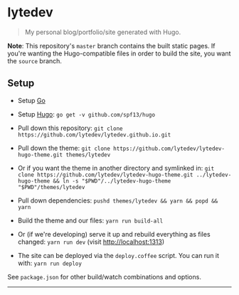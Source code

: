 # lytedev

> My personal blog/portfolio/site generated with Hugo.

**Note**: This repository's `master` branch contains the built static pages. If
you're wanting the Hugo-compatible files in order to build the site, you want
the `source`  branch.

## Setup

* Setup [Go][go-setup]

* Setup [Hugo][hugo]:
	`go get -v github.com/spf13/hugo`

* Pull down this repository:
	`git clone https://github.com/lytedev/lytedev.github.io.git`

* Pull down the theme:
	`git clone https://github.com/lytedev/lytedev-hugo-theme.git themes/lytedev`

* Or if you want the theme in another directory and symlinked in:
	`git clone https://github.com/lytedev/lytedev-hugo-theme.git ../lytedev-hugo-theme && ln -s "$PWD"/../lytedev-hugo-theme "$PWD"/themes/lytedev`

* Pull down dependencies:
	`pushd themes/lytedev && yarn && popd && yarn`

* Build the theme and our files:
	`yarn run build-all`

* Or (if we're developing) serve it up and rebuild everything as files changed:
	`yarn run dev` (visit [http://localhost:1313][localdev])

* The site can be deployed via the `deploy.coffee` script. You can run it with:
	`yarn run deploy`

See `package.json` for other build/watch combinations and options.

---


[hugo]: https://gohugo.io
[localdev]: http://localhost:1313
[go-setup]: https://golang.org/doc/install
